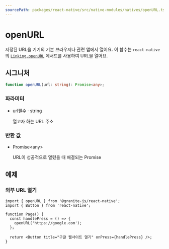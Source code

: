 ```yaml
---
sourcePath: packages/react-native/src/native-modules/natives/openURL.ts
---
```

# openURL



지정된 URL을 기기의 기본 브라우저나 관련 앱에서 열어요.
이 함수는 `react-native`의 [`Linking.openURL`](https://reactnative.dev/docs/0.72/linking#openurl) 메서드를 사용하여 URL을 열어요.

## 시그니처

```typescript
function openURL(url: string): Promise<any>;
```



### 파라미터
<ul class="post-parameters-ul">
  <li class="post-parameters-li post-parameters-li-root">
    <span class="post-parameters--name">url</span><span class="post-parameters--required">필수</span> · <span class="post-parameters--type">string</span>
    <br />
    <p class="post-parameters--description">열고자 하는 URL 주소</p>
  </li>
</ul>






### 반환 값
<ul class="post-parameters-ul">
  <li class="post-parameters-li post-parameters-li-root">
    <span class="post-parameters--type">Promise&lt;any&gt;</span>
    <br />
    <p class="post-parameters--description">URL이 성공적으로 열렸을 때 해결되는 Promise</p>
  </li>
</ul>






## 예제

### 외부 URL 열기

```tsx
import { openURL } from '@granite-js/react-native';
import { Button } from 'react-native';

function Page() {
  const handlePress = () => {
    openURL('https://google.com');
  };

  return <Button title="구글 웹사이트 열기" onPress={handlePress} />;
}
```